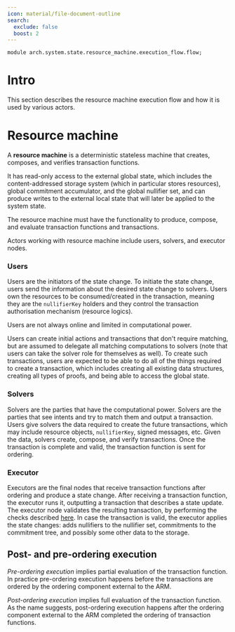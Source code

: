 ```yaml
---
icon: material/file-document-outline
search:
  exclude: false
  boost: 2
---
```


```juvix
module arch.system.state.resource_machine.execution_flow.flow;
```

# Intro

This section describes the resource machine execution flow and how it is used by various actors.

# Resource machine

A **resource machine** is a deterministic stateless machine that creates, composes, and verifies transaction functions.

It has read-only access to the external global state, which includes the content-addressed storage system (which in particular stores resources), global commitment accumulator, and the global nullifier set, and can produce writes to the external local state that will later be applied to the system state.

The resource machine must have the functionality to produce, compose, and evaluate transaction functions and transactions.

Actors working with resource machine include users, solvers, and executor nodes.


### Users
Users are the initiators of the state change. To initiate the state change, users send the information about the desired state change to solvers. Users own the resources to be consumed/created in the transaction, meaning they are the `nullifierKey` holders and they control the transaction authorisation mechanism (resource logics).

Users are not always online and limited in computational power.

Users can create initial actions and transactions that don't require matching, but are assumed to delegate all matching computations to solvers (note that users can take the solver role for themselves as well). To create such transactions, users are expected to be able to do all of the things required to create a transaction, which includes creating all existing data structures, creating all types of proofs, and being able to access the global state.

### Solvers

Solvers are the parties that have the computational power. Solvers are the parties that see intents and try to match them and output a transaction. Users give solvers the data required to create the future transactions, which may include resource objects, `nullifierKey`, signed messages, etc. Given the data, solvers create, compose, and verify transactions. Once the transaction is complete and valid, the transaction function is sent for ordering.

### Executor

Executors are the final nodes that receive transaction functions after ordering and produce a state change. After receiving a transaction function, the executor runs it, outputting a transaction that describes a state update. The executor node validates the resulting transaction, by performing the checks described [here](./../data_structures/transaction.md#verify). In case the transaction is valid, the executor applies the state changes: adds nullifiers to the nullifier set, commitments to the commitment tree, and possibly some other data to the storage.

## Post- and pre-ordering execution

*Pre-ordering execution* implies partial evaluation of the transaction function. In practice pre-ordering execution happens before the transactions are ordered by the ordering component external to the ARM.

*Post-ordering execution* implies full evaluation of the transaction function. As the name suggests, post-ordering execution happens after the ordering component external to the ARM completed the ordering of transaction functions.
